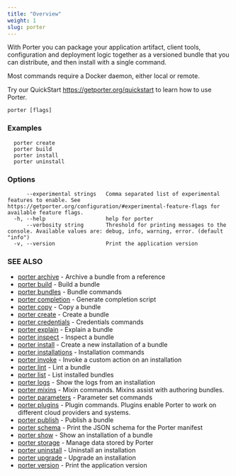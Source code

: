 ```yaml
---
title: "Overview"
weight: 1
slug: porter
---
```


With Porter you can package your application artifact, client tools, configuration and deployment logic together as a versioned bundle that you can distribute, and then install with a single command.

Most commands require a Docker daemon, either local or remote.

Try our QuickStart https://getporter.org/quickstart to learn how to use Porter.

```
porter [flags]
```

### Examples

```
  porter create
  porter build
  porter install
  porter uninstall
```

### Options

```
      --experimental strings   Comma separated list of experimental features to enable. See https://getporter.org/configuration/#experimental-feature-flags for available feature flags.
  -h, --help                   help for porter
      --verbosity string       Threshold for printing messages to the console. Available values are: debug, info, warning, error. (default "info")
  -v, --version                Print the application version
```

### SEE ALSO

- [porter archive](/cli/porter_archive/) - Archive a bundle from a reference
- [porter build](/cli/porter_build/) - Build a bundle
- [porter bundles](/cli/porter_bundles/) - Bundle commands
- [porter completion](/cli/porter_completion/) - Generate completion script
- [porter copy](/cli/porter_copy/) - Copy a bundle
- [porter create](/cli/porter_create/) - Create a bundle
- [porter credentials](/cli/porter_credentials/) - Credentials commands
- [porter explain](/cli/porter_explain/) - Explain a bundle
- [porter inspect](/cli/porter_inspect/) - Inspect a bundle
- [porter install](/cli/porter_install/) - Create a new installation of a bundle
- [porter installations](/cli/porter_installations/) - Installation commands
- [porter invoke](/cli/porter_invoke/) - Invoke a custom action on an installation
- [porter lint](/cli/porter_lint/) - Lint a bundle
- [porter list](/cli/porter_list/) - List installed bundles
- [porter logs](/cli/porter_logs/) - Show the logs from an installation
- [porter mixins](/cli/porter_mixins/) - Mixin commands. Mixins assist with authoring bundles.
- [porter parameters](/cli/porter_parameters/) - Parameter set commands
- [porter plugins](/cli/porter_plugins/) - Plugin commands. Plugins enable Porter to work on different cloud providers and systems.
- [porter publish](/cli/porter_publish/) - Publish a bundle
- [porter schema](/cli/porter_schema/) - Print the JSON schema for the Porter manifest
- [porter show](/cli/porter_show/) - Show an installation of a bundle
- [porter storage](/cli/porter_storage/) - Manage data stored by Porter
- [porter uninstall](/cli/porter_uninstall/) - Uninstall an installation
- [porter upgrade](/cli/porter_upgrade/) - Upgrade an installation
- [porter version](/cli/porter_version/) - Print the application version

